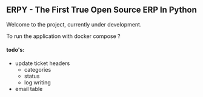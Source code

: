 ## ERPY - The First True Open Source ERP In Python

Welcome to the project, currently under development.

To run the application with docker compose ?

#### todo's:
* update ticket headers
    * categories
    * status
    * log writing
* email table